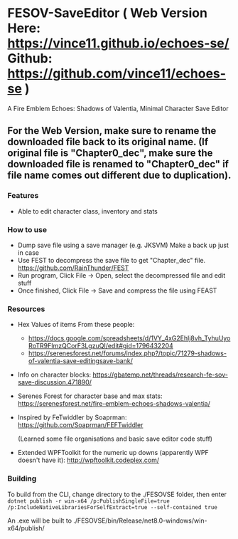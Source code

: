 # FESOV-SaveEditor ( Web Version Here: https://vince11.github.io/echoes-se/ Github: https://github.com/vince11/echoes-se )
A Fire Emblem Echoes: Shadows of Valentia, Minimal Character Save Editor

## For the Web Version, make sure to rename the downloaded file back to its original name. (If original file is "Chapter0_dec", make sure the downloaded file is renamed to "Chapter0_dec" if file name comes out different due to duplication).

### Features
  * Able to edit character class, inventory and stats
  
### How to use
  * Dump save file using a save manager (e.g. JKSVM) Make a back up just in case
  * Use FEST to decompress the save file to get "Chapter_dec" file. https://github.com/RainThunder/FEST
  * Run program, Click File -> Open, select the decompressed file and edit stuff
  * Once finished, Click File -> Save and compress the file using FEAST

### Resources

  * Hex Values of items From these people:
    * https://docs.google.com/spreadsheets/d/1VY_4xG2Ehlj8vh_TyhuUyoRoTR9FImzQCorF3LgzuQI/edit#gid=1796432204
    * https://serenesforest.net/forums/index.php?/topic/71279-shadows-of-valentia-save-editingsave-bank/

  * Info on character blocks: https://gbatemp.net/threads/research-fe-sov-save-discussion.471890/

  * Serenes Forest for character base and max stats: https://serenesforest.net/fire-emblem-echoes-shadows-valentia/

  * Inspired by FeTwiddler by Soaprman: https://github.com/Soaprman/FEFTwiddler 

    (Learned some file organisations and basic save editor code stuff)

  * Extended WPFToolkit for the numeric up downs (apparently WPF doesn't have it): http://wpftoolkit.codeplex.com/
  
### Building

To build from the CLI, change directory to the ./FESOVSE folder, then enter `dotnet publish -r win-x64 /p:PublishSingleFile=true /p:IncludeNativeLibrariesForSelfExtract=true --self-contained true`

An .exe will be built to ./FESOVSE/bin/Release/net8.0-windows/win-x64/publish/
